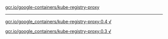 [gcr.io/google-containers/kube-registry-proxy](https://hub.docker.com/r/anjia0532/kube-registry-proxy/tags/) 

----
[gcr.io/google_containers/kube-registry-proxy:0.4 √](https://hub.docker.com/r/anjia0532/kube-registry-proxy/tags/)

[gcr.io/google_containers/kube-registry-proxy:0.3 √](https://hub.docker.com/r/anjia0532/kube-registry-proxy/tags/)

